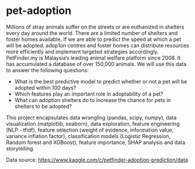 # pet-adoption

Millions of stray animals suffer on the streets or are euthanized in shelters every day around the world. There are a limited number of shelters and foster homes available. If we are able to predict the speed at which a pet will be adopted, adop1on centres and foster homes can distribute resources more efficiently and implement targeted strategies accordingly.
PetFinder.my is Malaysia’s leading animal welfare platform since 2008. It has accumulated a database of over 150,000 animals. We will use this data to answer the following questions:

- What is the best predictive model to predict whether or not a pet will be adopted within 100 days?
- Which features play an important role in adoptability of a pet?
- What can adoption shelters do to increase the chance for pets in shelters to be adopted?


This project encapsulates data wrangling (pandas, scipy, numpy), data visualization (matplotlib, seaborn), data exploration, feature engineering (NLP - tfidf), feature selection (weight of evidence, information value, variance inflation factor), classification models (Logistic Regression, Random forest and XGBoost), feature importance, SHAP analysis and data storytelling.

Data source: https://www.kaggle.com/c/petfinder-adoption-prediction/data